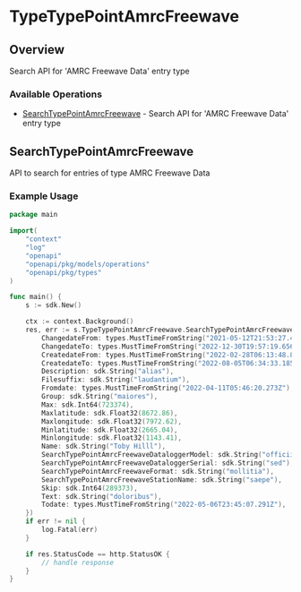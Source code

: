 # TypeTypePointAmrcFreewave

## Overview

Search API for 'AMRC Freewave  Data' entry type

### Available Operations

* [SearchTypePointAmrcFreewave](#searchtypepointamrcfreewave) - Search API for 'AMRC Freewave  Data' entry type

## SearchTypePointAmrcFreewave

API to search for entries of type AMRC Freewave  Data

### Example Usage

```go
package main

import(
	"context"
	"log"
	"openapi"
	"openapi/pkg/models/operations"
	"openapi/pkg/types"
)

func main() {
    s := sdk.New()

    ctx := context.Background()
    res, err := s.TypeTypePointAmrcFreewave.SearchTypePointAmrcFreewave(ctx, operations.SearchTypePointAmrcFreewaveRequest{
        ChangedateFrom: types.MustTimeFromString("2021-05-12T21:53:27.420Z"),
        ChangedateTo: types.MustTimeFromString("2022-12-30T19:57:19.656Z"),
        CreatedateFrom: types.MustTimeFromString("2022-02-28T06:13:48.877Z"),
        CreatedateTo: types.MustTimeFromString("2022-08-05T06:34:33.185Z"),
        Description: sdk.String("alias"),
        Filesuffix: sdk.String("laudantium"),
        Fromdate: types.MustTimeFromString("2022-04-11T05:46:20.273Z"),
        Group: sdk.String("maiores"),
        Max: sdk.Int64(723374),
        Maxlatitude: sdk.Float32(8672.86),
        Maxlongitude: sdk.Float32(7972.62),
        Minlatitude: sdk.Float32(2665.04),
        Minlongitude: sdk.Float32(1143.41),
        Name: sdk.String("Toby Hilll"),
        SearchTypePointAmrcFreewaveDataloggerModel: sdk.String("officiis"),
        SearchTypePointAmrcFreewaveDataloggerSerial: sdk.String("sed"),
        SearchTypePointAmrcFreewaveFormat: sdk.String("mollitia"),
        SearchTypePointAmrcFreewaveStationName: sdk.String("saepe"),
        Skip: sdk.Int64(289373),
        Text: sdk.String("doloribus"),
        Todate: types.MustTimeFromString("2022-05-06T23:45:07.291Z"),
    })
    if err != nil {
        log.Fatal(err)
    }

    if res.StatusCode == http.StatusOK {
        // handle response
    }
}
```
